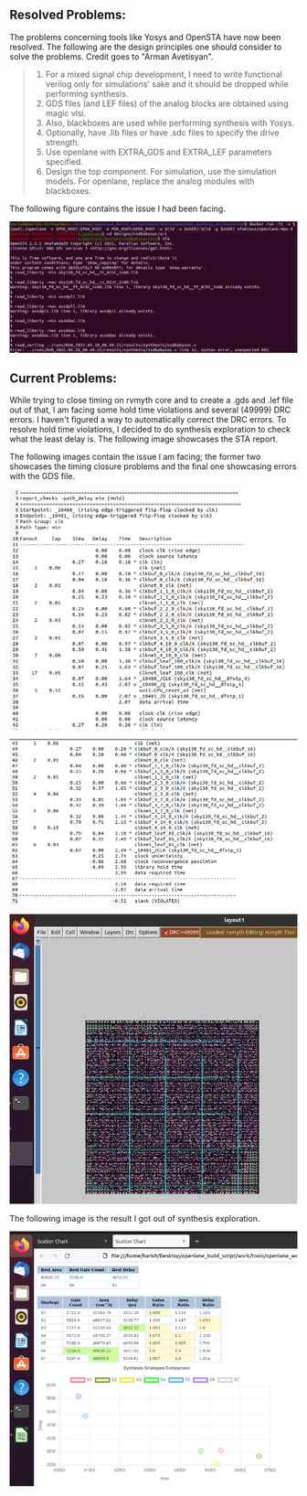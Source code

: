 ## Resolved Problems:

The problems concerning tools like Yosys and OpenSTA have now been resolved. The following are the design principles one should consider to solve the problems. Credit goes to "Arman Avetisyan".

> 1. For a mixed signal chip development, I need to write functional verilog only for simulations' sake and it should be dropped while performing synthesis.
> 2. GDS files (and LEF files) of the analog blocks are obtained using magic vlsi.
> 3. Also, blackboxes are used while performing synthesis with Yosys.
> 4. Optionally, have .lib files or have .sdc files to specify the drive strength.
> 5. Use openlane with EXTRA_GDS and EXTRA_LEF parameters specified.
> 6. Design the top component. For simulation, use the simulation models.  For openlane, replace the analog modules with blackboxes.

The following figure contains the issue I had been facing.

![STA_issue](../Week%208/images/Capture4.PNG)

## Current Problems:

While trying to close timing on rvmyth core and to create a .gds and .lef file out of that, I am facing some hold time violations and several (49999) DRC errors. I haven't figured a way to automatically correct the DRC errors. To resolve hold time violations, I decided to do synthesis exploration to check what the least delay is. The following image showcases the STA report.

The following images contain the issue I am facing; the former two showcases the timing closure problems and the final one showcasing errors with the GDS file.

![hold_time_viol](../Week%208/images/Capture5.PNG)

![hold_time_viol](../Week%208/images/Capture3.PNG)

![drc_check](../Week%208/images/Capture6.PNG)

The following image is the result I got out of synthesis exploration.

![synth_explore](../Week%208/images/Capture1.PNG)
